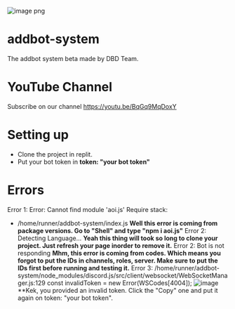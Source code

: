 ![image png](https://user-images.githubusercontent.com/99521910/153699898-baf3d6f2-f6a1-401c-a058-2fd991e77245.jpeg)
# addbot-system
The addbot system beta made by DBD Team.
# YouTube Channel
Subscribe on our channel https://youtu.be/BqGq9MqDoxY
# Setting up
- Clone the project in replit.
- Put your bot token in **token: "your bot token"**
# Errors
Error 1: Error: Cannot find module 'aoi.js'
Require stack:
- /home/runner/addbot-system/index.js
**Well this error is coming from package versions. Go to "Shell" and type "npm i aoi.js"**
Error 2: Detecting Language...
**Yeah this thing will took so long to clone your project. Just refresh your page inorder to remove it.**
Error 2: Bot is not responding
**Mhm, this error is coming from codes. Which means you forgot to put the IDs in channels, roles, server.
Make sure to put the IDs first before running and testing it.**
Error 3: /home/runner/addbot-system/node_modules/discord.js/src/client/websocket/WebSocketManager.js:129
    const invalidToken = new Error(WSCodes[4004]);
![image](https://user-images.githubusercontent.com/99521910/153700291-c8967829-cc11-4ed0-a3de-b5916dc524fe.png)
**Kek, you provided an invalid token. Click the "Copy" one and put it again on token: "your bot token".
